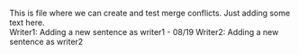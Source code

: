 This is file where we can create and test merge conflicts.
Just adding some text here.  
Writer1: Adding a new sentence as writer1 - 08/19
Writer2: Adding a new sentence as writer2
